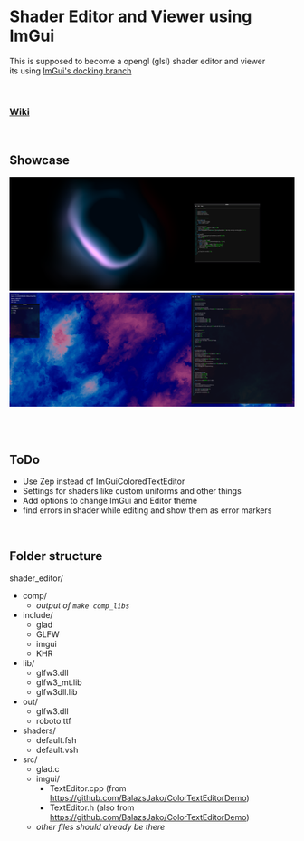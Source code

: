 # Shader Editor and Viewer using ImGui
This is supposed to become a opengl (glsl) shader editor and viewer<br>
its using [ImGui's docking branch](https://github.com/ocornut/imgui/tree/docking)

<br>

### [Wiki](https://github.com/TerrificTable/ShaderEditor/wiki)

<br>

## Showcase
![img.png](img.png)
![image.png](image.png)

<br>

<!-- ## Install
  You can get the latest built release from the [Releases Tab](https://github.com/TerrificTable/ShaderEditor/releases)<br>
  If you want to build the project yourself, you have to get the [imgui files](https://github.com/ocornut/imgui), [glad](https://glad.dav1d.de) and [glfw](https://glfw.org)
  for reference see [Folder structure](https://github.com/TerrificTable/ShaderEditor#folder-structure)<br>
  If you have all those libraries and files, you want to execute 
  ```sh
  make comp_libs
  ```
  to compile the libraries into object files<br>
  Now you should have a folder called `comp` containing .o files, you can now execute 
  ```sh
  make compile
  ``` 
  to compile the project, it will output a executable in the `out` folder<br>
-->

<br>

## ToDo
- Use Zep instead of ImGuiColoredTextEditor
- Settings for shaders like custom uniforms and other things
- Add options to change ImGui and Editor theme
- find errors in shader while editing and show them as error markers

<br>

## Folder structure
shader_editor/
- comp/
  - *output of `make comp_libs`*
- include/
    - glad
    - GLFW
    - imgui
    - KHR
- lib/
  - glfw3.dll
  - glfw3_mt.lib
  - glfw3dll.lib
- out/
  - glfw3.dll
  - roboto.ttf
- shaders/
  - default.fsh
  - default.vsh
- src/
  - glad.c
  - imgui/
    - TextEditor.cpp (from https://github.com/BalazsJako/ColorTextEditorDemo)
    - TextEditor.h (also from https://github.com/BalazsJako/ColorTextEditorDemo)
  - *other files should already be there*
